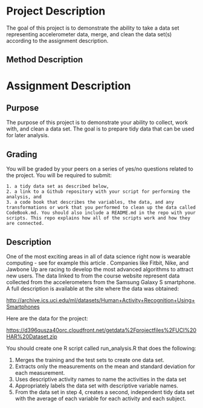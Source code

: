 # Project Description

The goal of this project is to demonstrate the ability to take a data set representing accelerometer data, merge, and clean the data set(s) according to the assignment description.

## Method Description

# Assignment Description

## Purpose
The purpose of this project is to demonstrate your ability to collect, work with, and clean a data set. The goal is to prepare tidy data that can be used for later analysis. 

## Grading
You will be graded by your peers on a series of yes/no questions related to the project. You will be required to submit: 

    1. a tidy data set as described below, 
    2. a link to a Github repository with your script for performing the analysis, and 
    3. a code book that describes the variables, the data, and any transformations or work that you performed to clean up the data called CodeBook.md. You should also include a README.md in the repo with your scripts. This repo explains how all of the scripts work and how they are connected.  

## Description

One of the most exciting areas in all of data science right now is wearable computing - see for example this article . Companies like Fitbit, Nike, and Jawbone Up are racing to develop the most advanced algorithms to attract new users. The data linked to from the course website represent data collected from the accelerometers from the Samsung Galaxy S smartphone. A full description is available at the site where the data was obtained: 

http://archive.ics.uci.edu/ml/datasets/Human+Activity+Recognition+Using+Smartphones 

Here are the data for the project: 

https://d396qusza40orc.cloudfront.net/getdata%2Fprojectfiles%2FUCI%20HAR%20Dataset.zip 

You should create one R script called run_analysis.R that does the following: 

1. Merges the training and the test sets to create one data set.
2. Extracts only the measurements on the mean and standard deviation for each measurement. 
3. Uses descriptive activity names to name the activities in the data set
4. Appropriately labels the data set with descriptive variable names. 
5. From the data set in step 4, creates a second, independent tidy data set with the average of each variable for each activity and each subject.
